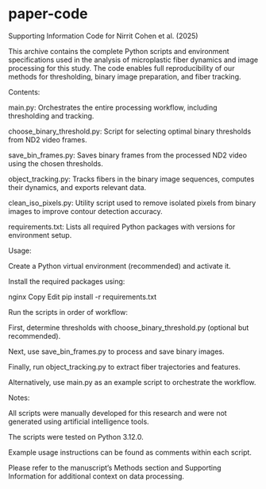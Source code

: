 # paper-code
Supporting Information Code for Nirrit Cohen et al. (2025)

This archive contains the complete Python scripts and environment specifications used in the analysis of microplastic fiber dynamics and image processing for this study. The code enables full reproducibility of our methods for thresholding, binary image preparation, and fiber tracking.

Contents:

main.py: Orchestrates the entire processing workflow, including thresholding and tracking.

choose_binary_threshold.py: Script for selecting optimal binary thresholds from ND2 video frames.

save_bin_frames.py: Saves binary frames from the processed ND2 video using the chosen thresholds.

object_tracking.py: Tracks fibers in the binary image sequences, computes their dynamics, and exports relevant data.

clean_iso_pixels.py: Utility script used to remove isolated pixels from binary images to improve contour detection accuracy.

requirements.txt: Lists all required Python packages with versions for environment setup.

Usage:

Create a Python virtual environment (recommended) and activate it.

Install the required packages using:

nginx
Copy
Edit
pip install -r requirements.txt

Run the scripts in order of workflow:

First, determine thresholds with choose_binary_threshold.py (optional but recommended).

Next, use save_bin_frames.py to process and save binary images.

Finally, run object_tracking.py to extract fiber trajectories and features.

Alternatively, use main.py as an example script to orchestrate the workflow.

Notes:

All scripts were manually developed for this research and were not generated using artificial intelligence tools.

The scripts were tested on Python 3.12.0.

Example usage instructions can be found as comments within each script.

Please refer to the manuscript’s Methods section and Supporting Information for additional context on data processing.

